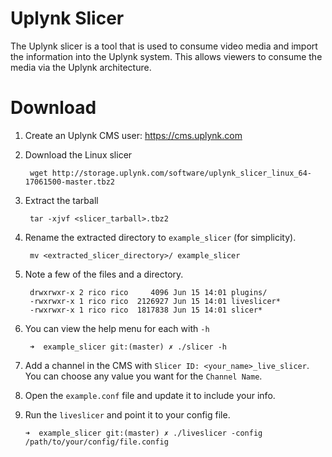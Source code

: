 Uplynk Slicer
=============

The Uplynk slicer is a tool that is used to consume video media and import the information into the Uplynk system.  This allows viewers to consume the media via the Uplynk architecture.  

Download
========

1. Create an Uplynk CMS user: https://cms.uplynk.com

2. Download the Linux slicer

        wget http://storage.uplynk.com/software/uplynk_slicer_linux_64-17061500-master.tbz2

5. Extract the tarball 

        tar -xjvf <slicer_tarball>.tbz2

6. Rename the extracted directory to `example_slicer` (for simplicity).
 
        mv <extracted_slicer_directory>/ example_slicer

7. Note a few of the files and a directory.

        drwxrwxr-x 2 rico rico     4096 Jun 15 14:01 plugins/
        -rwxrwxr-x 1 rico rico  2126927 Jun 15 14:01 liveslicer*
        -rwxrwxr-x 1 rico rico  1817838 Jun 15 14:01 slicer*

8. You can view the help menu for each with `-h`

        ➜  example_slicer git:(master) ✗ ./slicer -h

9. Add a channel in the CMS with `Slicer ID: <your_name>_live_slicer`.  You can choose any value you want for the `Channel Name`.

10. Open the `example.conf` file and update it to include your info.

11. Run the `liveslicer` and point it to your config file.

        ➜  example_slicer git:(master) ✗ ./liveslicer -config /path/to/your/config/file.config

